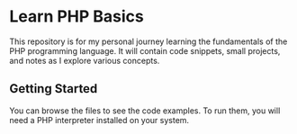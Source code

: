 # Learn PHP Basics

This repository is for my personal journey learning the fundamentals of the PHP programming language. It will contain code snippets, small projects, and notes as I explore various concepts.

## Getting Started

You can browse the files to see the code examples. To run them, you will need a PHP interpreter installed on your system.

